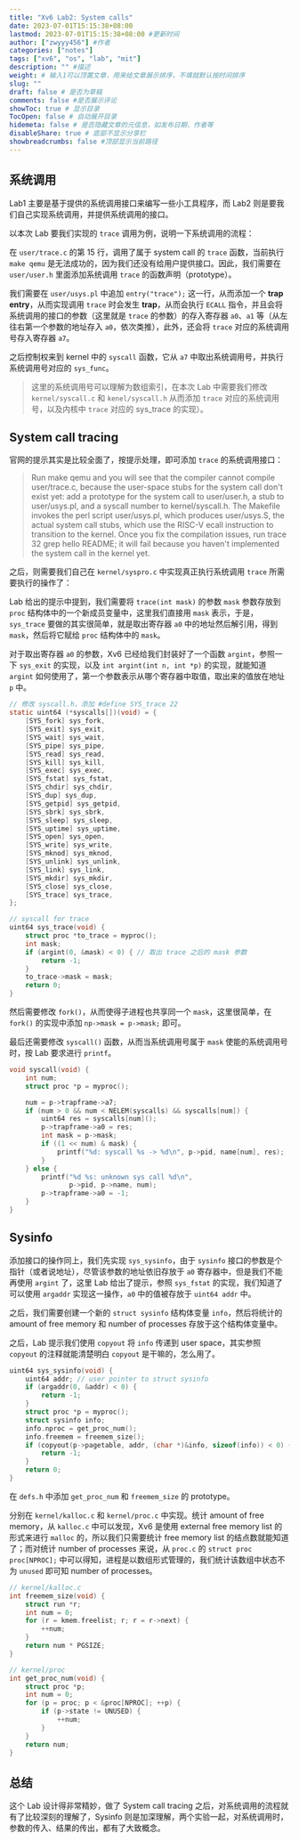 ```yaml
---
title: "Xv6 Lab2: System calls"
date: 2023-07-01T15:15:38+08:00
lastmod: 2023-07-01T15:15:38+08:00 #更新时间
author: ["zwyyy456"] #作者
categories: ["notes"]
tags: ["xv6", "os", "lab", "mit"]
description: "" #描述
weight: # 输入1可以顶置文章，用来给文章展示排序，不填就默认按时间排序
slug: ""
draft: false # 是否为草稿
comments: false #是否展示评论
showToc: true # 显示目录
TocOpen: false # 自动展开目录
hidemeta: false # 是否隐藏文章的元信息，如发布日期、作者等
disableShare: true # 底部不显示分享栏
showbreadcrumbs: false #顶部显示当前路径
---
```

## 系统调用

Lab1 主要是基于提供的系统调用接口来编写一些小工具程序，而 Lab2 则是要我们自己实现系统调用，并提供系统调用的接口。

以本次 Lab 要我们实现的 `trace` 调用为例，说明一下系统调用的流程：

在 `user/trace.c` 的第 $15$ 行，调用了属于 system call 的 `trace` 函数，当前执行 `make qemu` 是无法成功的，因为我们还没有给用户提供接口。因此，我们需要在 `user/user.h` 里面添加系统调用 `trace` 的函数声明（prototype）。

我们需要在 `user/usys.pl` 中追加 `entry("trace");` 这一行，从而添加一个 **trap entry**，从而实现调用 `trace` 时会发生 **trap**，从而会执行 `ECALL` 指令，并且会将系统调用的接口的参数（这里就是 `trace` 的参数）的存入寄存器 `a0`、`a1` 等（从左往右第一个参数的地址存入 `a0`，依次类推），此外，还会将 `trace` 对应的系统调用号存入寄存器 `a7`。

之后控制权来到 kernel 中的 `syscall` 函数，它从 `a7` 中取出系统调用号，并执行系统调用号对应的 `sys_func`。

> 这里的系统调用号可以理解为数组索引，在本次 Lab 中需要我们修改 `kernel/syscall.c` 和 `kenel/syscall.h` 从而添加 `trace` 对应的系统调用号，以及内核中 `trace` 对应的 sys_trace 的实现）。

## System call tracing

官网的提示其实是比较全面了，按提示处理，即可添加 `trace` 的系统调用接口：

> Run make qemu and you will see that the compiler cannot compile user/trace.c, because the user-space stubs for the system call don't exist yet: add a prototype for the system call to user/user.h, a stub to user/usys.pl, and a syscall number to kernel/syscall.h. The Makefile invokes the perl script user/usys.pl, which produces user/usys.S, the actual system call stubs, which use the RISC-V ecall instruction to transition to the kernel. Once you fix the compilation issues, run trace 32 grep hello README; it will fail because you haven't implemented the system call in the kernel yet. 

之后，则需要我们自己在 `kernel/syspro.c` 中实现真正执行系统调用 `trace` 所需要执行的操作了：

Lab 给出的提示中提到，我们需要将 `trace(int mask)` 的参数 `mask` 参数存放到 `proc` 结构体中的一个新成员变量中，这里我们直接用 `mask` 表示，于是，`sys_trace` 要做的其实很简单，就是取出寄存器 `a0` 中的地址然后解引用，得到 `mask`，然后将它赋给 `proc` 结构体中的 `mask`。

对于取出寄存器 `a0` 的参数，Xv6 已经给我们封装好了一个函数 `argint`，参照一下 `sys_exit` 的实现，以及 `int argint(int n, int *p)` 的实现，就能知道 `argint` 如何使用了，第一个参数表示从哪个寄存器中取值，取出来的值放在地址 `p` 中。

```c
// 修改 syscall.h，添加 #define SYS_trace 22
static uint64 (*syscalls[])(void) = {
    [SYS_fork] sys_fork,
    [SYS_exit] sys_exit,
    [SYS_wait] sys_wait,
    [SYS_pipe] sys_pipe,
    [SYS_read] sys_read,
    [SYS_kill] sys_kill,
    [SYS_exec] sys_exec,
    [SYS_fstat] sys_fstat,
    [SYS_chdir] sys_chdir,
    [SYS_dup] sys_dup,
    [SYS_getpid] sys_getpid,
    [SYS_sbrk] sys_sbrk,
    [SYS_sleep] sys_sleep,
    [SYS_uptime] sys_uptime,
    [SYS_open] sys_open,
    [SYS_write] sys_write,
    [SYS_mknod] sys_mknod,
    [SYS_unlink] sys_unlink,
    [SYS_link] sys_link,
    [SYS_mkdir] sys_mkdir,
    [SYS_close] sys_close,
    [SYS_trace] sys_trace,
};

// syscall for trace
uint64 sys_trace(void) {
    struct proc *to_trace = myproc();
    int mask;
    if (argint(0, &mask) < 0) { // 取出 trace 之后的 mask 参数
        return -1;
    }
    to_trace->mask = mask;
    return 0;
}
```

然后需要修改 `fork()`，从而使得子进程也共享同一个 `mask`，这里很简单，在 `fork()` 的实现中添加 `np->mask = p->mask;` 即可。

最后还需要修改 `syscall()` 函数，从而当系统调用号属于 `mask` 使能的系统调用号时，按 Lab 要求进行 `printf`。

```c
void syscall(void) {
    int num;
    struct proc *p = myproc();

    num = p->trapframe->a7;
    if (num > 0 && num < NELEM(syscalls) && syscalls[num]) {
        uint64 res = syscalls[num]();
        p->trapframe->a0 = res;
        int mask = p->mask;
        if ((1 << num) & mask) {
            printf("%d: syscall %s -> %d\n", p->pid, name[num], res);
        }
    } else {
        printf("%d %s: unknown sys call %d\n",
               p->pid, p->name, num);
        p->trapframe->a0 = -1;
    }
}
```

## Sysinfo

添加接口的操作同上，我们先实现 `sys_sysinfo`，由于 `sysinfo` 接口的参数是个指针（或者说地址），尽管该参数的地址依旧存放于 `a0` 寄存器中，但是我们不能再使用 `argint` 了，这里 Lab 给出了提示，参照 `sys_fstat` 的实现，我们知道了可以使用 `argaddr` 实现这一操作，`a0` 中的值被存放于 `uint64 addr` 中。

之后，我们需要创建一个新的 `struct sysinfo` 结构体变量 `info`，然后将统计的 amount of free memory 和 number of processes 存放于这个结构体变量中。

之后，Lab 提示我们使用 `copyout` 将 `info` 传递到 user space，其实参照 `copyout` 的注释就能清楚明白 `copyout` 是干嘛的，怎么用了。

```c
uint64 sys_sysinfo(void) {
    uint64 addr; // user pointer to struct sysinfo
    if (argaddr(0, &addr) < 0) {
        return -1;
    }
    struct proc *p = myproc();
    struct sysinfo info;
    info.nproc = get_proc_num();
    info.freemem = freemem_size();
    if (copyout(p->pagetable, addr, (char *)&info, sizeof(info)) < 0) {
        return -1;
    }
    return 0;
}
```

在 `defs.h` 中添加 `get_proc_num` 和 `freemem_size` 的 prototype。

分别在 `kernel/kalloc.c` 和 `kernel/proc.c` 中实现。统计 amount of free memory，从 `kalloc.c` 中可以发现，Xv6 是使用 external free memory list 的形式来进行 `malloc` 的，所以我们只需要统计 free memory list 的结点数就能知道了；而对统计 number of processes 来说，从 `proc.c` 的 `struct proc proc[NPROC];` 中可以得知，进程是以数组形式管理的，我们统计该数组中状态不为 `unused` 即可知 number of processes。

```c
// kernel/kalloc.c
int freemem_size(void) {
    struct run *r;
    int num = 0;
    for (r = kmem.freelist; r; r = r->next) {
        ++num;
    }
    return num * PGSIZE;
}

// kernel/proc
int get_proc_num(void) {
    struct proc *p;
    int num = 0;
    for (p = proc; p < &proc[NPROC]; ++p) {
        if (p->state != UNUSED) {
            ++num;
        }
    }
    return num;
}
```

## 总结

这个 Lab 设计得非常精妙，做了 System call tracing 之后，对系统调用的流程就有了比较深刻的理解了，Sysinfo 则是加深理解，两个实验一起，对系统调用时，参数的传入、结果的传出，都有了大致概念。


